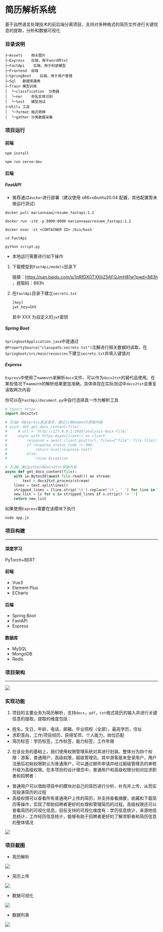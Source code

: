 # 简历解析系统

基于自然语言处理技术的前后端分离项目，支持对多种格式的简历文件进行关键信息的提取，分析和数据可视化

### 目录说明

```
├─Assets	相关图片
├─Express	后端，用于word转txt
├─FastApi	 后端，用于封装模型
├─Frontend	前端
├─SpringBoot	后端，用于用户管理
├─Sql	数据库建表
├─Train	模型训练
│  └─classfication	分类器
│  └─ner	命名实体识别
│  └─test	模型测试
├─Utils	工具
│  └─format	格式转换
│  └─gather	分类数据采集
```

### 项目运行

#### 前端

```shell
npm install

npm run serve-dev
```

#### 后端

##### FastAPI

- 推荐通过`docker`进行部署（建议使用 x86+ubuntu20.04 配置，其他配置暂未做运行测试）

```shell
docker pull mariannaaa/resume_fastapi:1.2

docker run -itd -p 8000:8000 mariannaaa/resume_fastapi:1.2

docker exec -it <CONTAINER ID> /bin/bash

cd FastApi

python script.py
```

- 本地运行需要进行如下操作

1. 下载模型到`FastApi/models`目录下

   链接：https://pan.baidu.com/s/1pRfDXOTXKtjZ5AFQJmH81w?pwd=883h ，提取码：883h

2. 在`FastApi`目录下建立`secrets.txt`

   ```txt
   [key]
   jwt_key=XXX
   ```

   其中 XXX 为自定义的`jwt`密钥

##### Spring Boot

`SpringbootApplication.java`中是通过`@PropertySource("classpath:secrets.txt")`注解进行相关数据的读取，在`Springboot/src/main/resources`下建立`secrets.txt`并填入键值对

##### Express

`Express`中使用了`mammoth`来解析`docx`文件，可以作为`docx2txt`的替代品使用。在某些情况下`mammoth`的解析结果更加准确，具体体现在实际测试中`docx2txt`会重复读取两次内容

你可以在`FastApi/document.py`中自行选择其一作为解析工具

```py
# import httpx
import docx2txt

# 方法A 向Express发送请求，通过js库mammoth获取内容
# async def get_docx_content(file):
#     # url = 'http://127.0.0.1:3010/analysis-docx-file/'
#     async with httpx.AsyncClient() as client:
#         response = await client.post(url, files={"file": file.file})
#         if response.status_code != 400:
#             return eval(response.text)
#         else:
#             raise Exception

# 方法B 通过python库docx2txt获取内容
async def get_docx_content(file):
    with io.BytesIO(await file.read()) as stream:
        text = docx2txt.process(stream)
    lines = text.splitlines()
    stripped_lines = [line.strip('\t').replace('\t', ' ') for line in lines]
    new_list = [x for x in stripped_lines if x.strip() != '']
    return new_list
```

如果使用`Express`需要在该模块下执行

```shell
node app.js
```

### 项目构建

---

#### 深度学习

PyTorch+BERT

#### 前端

- Vue3
- Element Plus
- ECharts

#### 后端

- Spring Boot
- FastAPI
- Express

#### 数据库

- MySQL
- MongoDB
- Redis

### 项目架构

---

![](assets/architecture.png)

### 实现功能

1. 项目的主要业务为简历解析，支持`docx`，`pdf`，`txt`格式简历的输入并进行关键信息的提取，提取的维度包括：

- 姓名，生日，年龄，电话，邮箱，毕业院校（全部），最高学历，住址
- 求职意向，工作/项目经历，获得奖项，个人能力，岗位匹配
- 简历标签：学历标签，工作标签，能力标签，工作年限

2. 在该业务的基础上，我们使用权限管理系统对其进行封装。整体分为四个权限：游客，普通用户，高级权限，超级管理员。其中游客是未登录用户，用户注册后初始权限默认为普通用户，可以通过邮件申请并经过超级管理员的审核升级为高级权限。在本项目的设计理念中，普通用户和高级权限分别对应求职者和招聘者：

- 普通用户可以借助项目中的模块对自己的简历进行分析，补充并上传，从而实现投递简历的过程
- 高级权限可以查看所有普通用户上传的简历，并支持查看摘要，收藏和下载简历等操作，实现了帮助招聘者更好的处理和管理简历的过程。高级权限还可以查看简历的可视化信息，目前支持的可视化维度有：学历信息统计，来源地信息统计，工作经历信息统计，能够有助于招聘者更好的了解求职者和简历信息的整体情况

![](assets/function.png)

### 项目截图

- 简历解析

![](assets/result1.png)

- 简历上传

![](assets/result2.png)

- 数据可视化

![](assets/result3.png)

- 数据列表

![](assets/result4.png)
